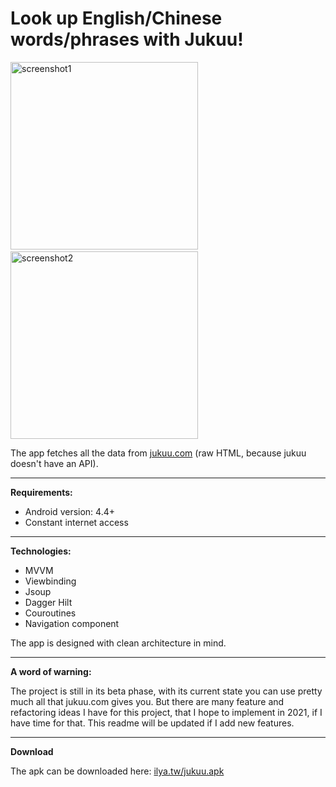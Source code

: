 # Look up English/Chinese words/phrases with Jukuu!

<img src="https://user-images.githubusercontent.com/49668442/103409026-7b8e4b80-4b97-11eb-8e68-47eef6856023.jpg" alt="screenshot1" width="300"/>&nbsp;&nbsp;&nbsp;&nbsp;&nbsp;&nbsp;&nbsp;&nbsp;&nbsp;<img src="https://user-images.githubusercontent.com/49668442/103409053-9b257400-4b97-11eb-81c4-28dc9cee060d.jpg" alt="screenshot2" width="300"/>

The app fetches all the data from [jukuu.com](http://www.jukuu.com) (raw HTML, because jukuu doesn't have an API).

-----
**Requirements:** 

* Android version: 4.4+
* Constant internet access

----
**Technologies:**

* MVVM
* Viewbinding
* Jsoup
* Dagger Hilt
* Couroutines
* Navigation component

The app is designed with clean architecture in mind.

-----
**A word of warning:**

The project is still in its beta phase, with its current state you can use pretty much all that jukuu.com gives you. But there are many feature and refactoring ideas I have for this project, that I hope to implement in 2021, if I have time for that. This readme will be updated if I add new features.

------
**Download**

The apk can be downloaded here: [ilya.tw/jukuu.apk](https://ilya.tw/jukuu.apk)
